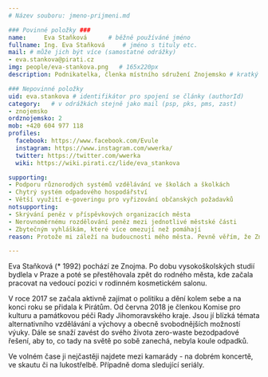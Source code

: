 ```yaml
---
# Název souboru: jmeno-prijmeni.md

### Povinné položky ###
name:     Eva Staňková  	# běžně používáné jméno
fullname: Ing. Eva Staňková  	# jméno s tituly etc.
mail: # může jich být více (samostatné odrážky)
- eva.stankova@pirati.cz
img: people/eva-stankova.png   # 165x220px
description: Podnikatelka, členka místního sdružení Znojemsko # kratký popis, max 160 znaků

### Nepovinné položky
uid: eva.stankova # identifikátor pro spojení se články (authorId)
category: 	# v odrážkách stejně jako mail (psp, pks, pms, zast)
- znojemsko
ordznojemsko: 2
mob: +420 604 977 118
profiles:
  facebook: https://www.facebook.com/Evule
  instagram: https://www.instagram.com/wwerka/
  twitter: https://twitter.com/wwerka
  wiki: https://wiki.pirati.cz/lide/eva_stankova

supporting:
- Podporu různorodých systémů vzdělávání ve školách a školkách
- Chytrý systém odpadového hospodářství
- Větší využití e-goveringu pro vyřizování občanských požadavků
notsupporting:
- Skrývání peněz v příspěvkových organizacích města
- Nerovnoměrnému rozdělování peněz mezi jednotlivé městské části
- Zbytečným vyhláškám, které více omezují než pomáhají
reason: Protože mi záleží na budoucnosti mého města. Pevně věřím, že Znojmo dokáže být přívětivějším městem pro své obyvatele i turisty. A aktivním zapojením můžu skutečně něco změnit.

---
```


Eva Staňková (\* 1992) pochází ze Znojma. Po dobu vysokoškolských studií
bydlela v Praze a poté se přestěhovala zpět do rodného města, kde
začala pracovat na vedoucí pozici v rodinném kosmetickém salonu.

V roce 2017 se začala aktivně zajímat o politiku a dění kolem sebe a
na konci roku se přidala k Pirátům. Od června 2018 je členkou Komise
pro kulturu a památkovou péči Rady Jihomoravského kraje. Jsou jí
blízká témata alternativního vzdělávání a výchovy a obecně
svobodnějších možností výuky. Dále se snaží zavést do svého života
zero-waste bezodpadové řešení, aby to, co tady na světě po sobě
zanechá, nebyla koule odpadků.

Ve volném čase ji nejčastěji najdete mezi kamarády - na dobrém
koncertě, ve skautu či na lukostřelbě. Případně doma sledující
seriály.

